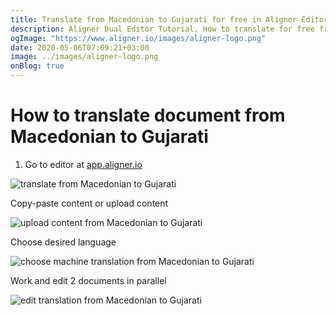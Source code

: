 ```yaml
---
title: Translate from Macedonian to Gujarati for free in Aligner Editor
description: Aligner Dual Editor Tutorial. How to translate for free from Macedonian to Gujarati. Aligner is multilingual document management platform. 
ogImage: "https://www.aligner.io/images/aligner-logo.png"
date: 2020-05-06T07:09:21+03:00
image: ../images/aligner-logo.png
onBlog: true
---
```


# How to translate document from Macedonian to Gujarati

1. Go to editor at [app.aligner.io](https://app.aligner.io "Aligner App web page")

![translate from Macedonian to Gujarati](../aligner-blank-editor.png "translate from Macedonian to Gujarati")

Copy-paste content or upload content

![upload content from Macedonian to Gujarati](../aligner-uploaded-document.png "upload content from Macedonian to Gujarati")

Choose desired language

![choose machine translation from Macedonian to Gujarati](../aligner-language-dropdown.png "choose machine translation from Macedonian to Gujarati")

Work and edit 2 documents in parallel

![edit translation from Macedonian to Gujarati](../aligner-double-sitded-editor.png "edit translation from Macedonian to Gujarati")

